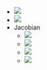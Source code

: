 - ![](https://remnote-user-data.s3.amazonaws.com/XPSNhO76pt33g2ViOrXG9bisvHmBTzYgFe88TtCN3FV8CEY2uqnBZJE0fdu6WBVdKLvd2zfPA79772yBBL38pM3L-2oymi9W3X-tI5d9czmCvuST3KZZT8up5hqYi5Ag.png) 
- ![](https://remnote-user-data.s3.amazonaws.com/__edCAjvSjeHGHsUWMWEyx_WrdSHN2jq48Saga7M7LpmPsY__raK3A9uFF1Y1zvBnIdGRurQAQic-VCq4vWyeobEZ_Xmi4Q798RlzVmvgmsutDsK0l5nuUZgTsSvmXZi.png) 
- Jacobian
    - ![](https://remnote-user-data.s3.amazonaws.com/zksPC0MoFwSHkg0QdbDeMvTwnEztGkanqlxrMItRpDe7DAP4yXfRyd8yzz_N0pmcegbbsCAACr6ytKIDgjrAmIMCFI_Ii-kBNuBuCAPkpvQzEnWhjZC5xWZ5CGPfrpFB.png) 
    - ![](https://remnote-user-data.s3.amazonaws.com/1SKu-svrfXmck6OJQwVyRSLEnDYxdAfwtlmXsU17Je0aHftH6cIbl6Lw36seZJCHfcok0_Scu7qh98FJplPZ_wV2Ps7fZ-RkfVZBLPrgViWtpK5g0gwFyR93zjH4z1Gg.png)
    - ![](https://remnote-user-data.s3.amazonaws.com/dYc2YK4cCu0EHROie4J4j2mq6HBL-bAB4zIWz3eI8FYOAvzHzooY6hijavoPucDKrEVU24cCFQPdGiZB9L_OwOC5W7fS4ksRQflrDXi4JD7bXgaNK7_eaoYfF9b7GwDB.png)
    - ![](https://remnote-user-data.s3.amazonaws.com/93qSyLvrZSyjvgHz7Ac1wWRq6BWXJnwaaNxAjDP2c7Sigb3fYfrVQRSnP1VfI4t3Wd0Q8k4icokKrBUOwTF6e2S2Qca_zMml8emevC-jZR4IBPCAAfj1pCGCz6jSzCF5.png) 
